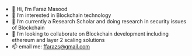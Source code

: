 - 👋 Hi, I’m Faraz Masood
- 👀 I’m interested in Blockchain technology 
- 🌱 I’m currently a Research Scholar and doing research in security issues of Blockchain
- 💞️ I’m looking to collaborate on Blockchain development including ethereum and layer 2 scaling solutions
- 📫 email me: ffarazs@gmail.com

